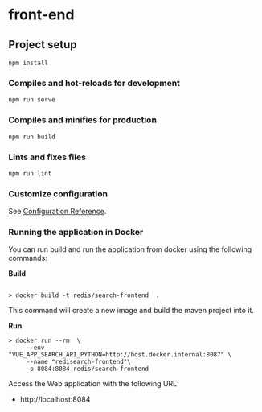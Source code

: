 # front-end

## Project setup
```
npm install
```

### Compiles and hot-reloads for development
```
npm run serve
```

### Compiles and minifies for production
```
npm run build
```

### Lints and fixes files
```
npm run lint
```

### Customize configuration
See [Configuration Reference](https://cli.vuejs.org/config/).


### Running the application in Docker

You can run build and run the application from docker using the following commands:

**Build**

```shell script

> docker build -t redis/search-frontend  . 

```

This command will create a new image and build the maven project into it.

**Run**

```shell script
> docker run --rm  \
     --env "VUE_APP_SEARCH_API_PYTHON=http://host.docker.internal:8087" \
     --name "redisearch-frontend"\
     -p 8084:8084 redis/search-frontend
```

Access the Web application with the following URL:

* http://localhost:8084
